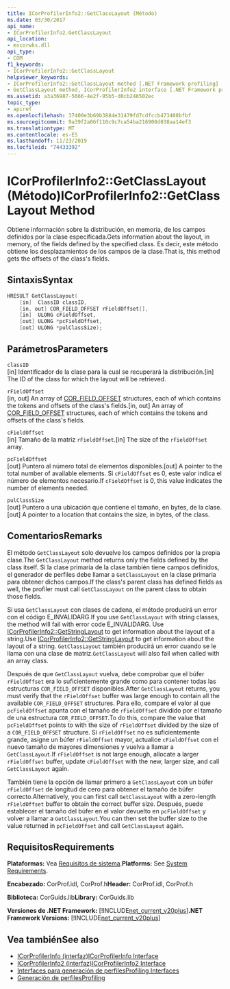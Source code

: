 ```yaml
---
title: ICorProfilerInfo2::GetClassLayout (Método)
ms.date: 03/30/2017
api_name:
- ICorProfilerInfo2.GetClassLayout
api_location:
- mscorwks.dll
api_type:
- COM
f1_keywords:
- ICorProfilerInfo2::GetClassLayout
helpviewer_keywords:
- ICorProfilerInfo2::GetClassLayout method [.NET Framework profiling]
- GetClassLayout method, ICorProfilerInfo2 interface [.NET Framework profiling]
ms.assetid: a3a36987-5666-4e2f-95b5-d0cb246502ec
topic_type:
- apiref
ms.openlocfilehash: 37400e3b69b3884e31479fd7cdfccb473408bfbf
ms.sourcegitcommit: 9a39f2a06f110c9c7ca54ba216900d038aa14ef3
ms.translationtype: MT
ms.contentlocale: es-ES
ms.lasthandoff: 11/23/2019
ms.locfileid: "74433392"
---
```

# <a name="icorprofilerinfo2getclasslayout-method"></a><span data-ttu-id="fbdf2-102">ICorProfilerInfo2::GetClassLayout (Método)</span><span class="sxs-lookup"><span data-stu-id="fbdf2-102">ICorProfilerInfo2::GetClassLayout Method</span></span>
<span data-ttu-id="fbdf2-103">Obtiene información sobre la distribución, en memoria, de los campos definidos por la clase especificada.</span><span class="sxs-lookup"><span data-stu-id="fbdf2-103">Gets information about the layout, in memory, of the fields defined by the specified class.</span></span> <span data-ttu-id="fbdf2-104">Es decir, este método obtiene los desplazamientos de los campos de la clase.</span><span class="sxs-lookup"><span data-stu-id="fbdf2-104">That is, this method gets the offsets of the class's fields.</span></span>  
  
## <a name="syntax"></a><span data-ttu-id="fbdf2-105">Sintaxis</span><span class="sxs-lookup"><span data-stu-id="fbdf2-105">Syntax</span></span>  
  
```cpp  
HRESULT GetClassLayout(  
    [in]  ClassID classID,  
    [in, out] COR_FIELD_OFFSET rFieldOffset[],  
    [in]  ULONG cFieldOffset,  
    [out] ULONG *pcFieldOffset,  
    [out] ULONG *pulClassSize);  
```  
  
## <a name="parameters"></a><span data-ttu-id="fbdf2-106">Parámetros</span><span class="sxs-lookup"><span data-stu-id="fbdf2-106">Parameters</span></span>  
 `classID`  
 <span data-ttu-id="fbdf2-107">[in] Identificador de la clase para la cual se recuperará la distribución.</span><span class="sxs-lookup"><span data-stu-id="fbdf2-107">[in] The ID of the class for which the layout will be retrieved.</span></span>  
  
 `rFieldOffset`  
 <span data-ttu-id="fbdf2-108">[in, out] An array of [COR_FIELD_OFFSET](../../../../docs/framework/unmanaged-api/metadata/cor-field-offset-structure.md) structures, each of which contains the tokens and offsets of the class's fields.</span><span class="sxs-lookup"><span data-stu-id="fbdf2-108">[in, out] An array of [COR_FIELD_OFFSET](../../../../docs/framework/unmanaged-api/metadata/cor-field-offset-structure.md) structures, each of which contains the tokens and offsets of the class's fields.</span></span>  
  
 `cFieldOffset`  
 <span data-ttu-id="fbdf2-109">[in] Tamaño de la matriz `rFieldOffset`.</span><span class="sxs-lookup"><span data-stu-id="fbdf2-109">[in] The size of the `rFieldOffset` array.</span></span>  
  
 `pcFieldOffset`  
 <span data-ttu-id="fbdf2-110">[out] Puntero al número total de elementos disponibles.</span><span class="sxs-lookup"><span data-stu-id="fbdf2-110">[out] A pointer to the total number of available elements.</span></span> <span data-ttu-id="fbdf2-111">Si `cFieldOffset` es 0, este valor indica el número de elementos necesario.</span><span class="sxs-lookup"><span data-stu-id="fbdf2-111">If `cFieldOffset` is 0, this value indicates the number of elements needed.</span></span>  
  
 `pulClassSize`  
 <span data-ttu-id="fbdf2-112">[out] Puntero a una ubicación que contiene el tamaño, en bytes, de la clase.</span><span class="sxs-lookup"><span data-stu-id="fbdf2-112">[out] A pointer to a location that contains the size, in bytes, of the class.</span></span>  
  
## <a name="remarks"></a><span data-ttu-id="fbdf2-113">Comentarios</span><span class="sxs-lookup"><span data-stu-id="fbdf2-113">Remarks</span></span>  
 <span data-ttu-id="fbdf2-114">El método `GetClassLayout` solo devuelve los campos definidos por la propia clase.</span><span class="sxs-lookup"><span data-stu-id="fbdf2-114">The `GetClassLayout` method returns only the fields defined by the class itself.</span></span> <span data-ttu-id="fbdf2-115">Si la clase primaria de la clase también tiene campos definidos, el generador de perfiles debe llamar a `GetClassLayout` en la clase primaria para obtener dichos campos.</span><span class="sxs-lookup"><span data-stu-id="fbdf2-115">If the class's parent class has defined fields as well, the profiler must call `GetClassLayout` on the parent class to obtain those fields.</span></span>  
  
 <span data-ttu-id="fbdf2-116">Si usa `GetClassLayout` con clases de cadena, el método producirá un error con el código E_INVALIDARG.</span><span class="sxs-lookup"><span data-stu-id="fbdf2-116">If you use `GetClassLayout` with string classes, the method will fail with error code E_INVALIDARG.</span></span> <span data-ttu-id="fbdf2-117">Use [ICorProfilerInfo2::GetStringLayout](../../../../docs/framework/unmanaged-api/profiling/icorprofilerinfo2-getstringlayout-method.md) to get information about the layout of a string.</span><span class="sxs-lookup"><span data-stu-id="fbdf2-117">Use [ICorProfilerInfo2::GetStringLayout](../../../../docs/framework/unmanaged-api/profiling/icorprofilerinfo2-getstringlayout-method.md) to get information about the layout of a string.</span></span> <span data-ttu-id="fbdf2-118">`GetClassLayout` también producirá un error cuando se le llama con una clase de matriz.</span><span class="sxs-lookup"><span data-stu-id="fbdf2-118">`GetClassLayout` will also fail when called with an array class.</span></span>  
  
 <span data-ttu-id="fbdf2-119">Después de que `GetClassLayout` vuelva, debe comprobar que el búfer `rFieldOffset` era lo suficientemente grande como para contener todas las estructuras `COR_FIELD_OFFSET` disponibles.</span><span class="sxs-lookup"><span data-stu-id="fbdf2-119">After `GetClassLayout` returns, you must verify that the `rFieldOffset` buffer was large enough to contain all the available `COR_FIELD_OFFSET` structures.</span></span> <span data-ttu-id="fbdf2-120">Para ello, compare el valor al que `pcFieldOffset` apunta con el tamaño de `rFieldOffset` dividido por el tamaño de una estructura `COR_FIELD_OFFSET`.</span><span class="sxs-lookup"><span data-stu-id="fbdf2-120">To do this, compare the value that `pcFieldOffset` points to with the size of `rFieldOffset` divided by the size of a `COR_FIELD_OFFSET` structure.</span></span> <span data-ttu-id="fbdf2-121">Si `rFieldOffset` no es suficientemente grande, asigne un búfer `rFieldOffset` mayor, actualice `cFieldOffset` con el nuevo tamaño de mayores dimensiones y vuelva a llamar a `GetClassLayout`.</span><span class="sxs-lookup"><span data-stu-id="fbdf2-121">If `rFieldOffset` is not large enough, allocate a larger `rFieldOffset` buffer, update `cFieldOffset` with the new, larger size, and call `GetClassLayout` again.</span></span>  
  
 <span data-ttu-id="fbdf2-122">También tiene la opción de llamar primero a `GetClassLayout` con un búfer `rFieldOffset` de longitud de cero para obtener el tamaño de búfer correcto.</span><span class="sxs-lookup"><span data-stu-id="fbdf2-122">Alternatively, you can first call `GetClassLayout` with a zero-length `rFieldOffset` buffer to obtain the correct buffer size.</span></span> <span data-ttu-id="fbdf2-123">Después, puede establecer el tamaño del búfer en el valor devuelto en `pcFieldOffset` y volver a llamar a `GetClassLayout`.</span><span class="sxs-lookup"><span data-stu-id="fbdf2-123">You can then set the buffer size to the value returned in `pcFieldOffset` and call `GetClassLayout` again.</span></span>  
  
## <a name="requirements"></a><span data-ttu-id="fbdf2-124">Requisitos</span><span class="sxs-lookup"><span data-stu-id="fbdf2-124">Requirements</span></span>  
 <span data-ttu-id="fbdf2-125">**Plataformas:** Vea [Requisitos de sistema](../../../../docs/framework/get-started/system-requirements.md).</span><span class="sxs-lookup"><span data-stu-id="fbdf2-125">**Platforms:** See [System Requirements](../../../../docs/framework/get-started/system-requirements.md).</span></span>  
  
 <span data-ttu-id="fbdf2-126">**Encabezado:** CorProf.idl, CorProf.h</span><span class="sxs-lookup"><span data-stu-id="fbdf2-126">**Header:** CorProf.idl, CorProf.h</span></span>  
  
 <span data-ttu-id="fbdf2-127">**Biblioteca:** CorGuids.lib</span><span class="sxs-lookup"><span data-stu-id="fbdf2-127">**Library:** CorGuids.lib</span></span>  
  
 <span data-ttu-id="fbdf2-128">**Versiones de .NET Framework:** [!INCLUDE[net_current_v20plus](../../../../includes/net-current-v20plus-md.md)]</span><span class="sxs-lookup"><span data-stu-id="fbdf2-128">**.NET Framework Versions:** [!INCLUDE[net_current_v20plus](../../../../includes/net-current-v20plus-md.md)]</span></span>  
  
## <a name="see-also"></a><span data-ttu-id="fbdf2-129">Vea también</span><span class="sxs-lookup"><span data-stu-id="fbdf2-129">See also</span></span>

- [<span data-ttu-id="fbdf2-130">ICorProfilerInfo (interfaz)</span><span class="sxs-lookup"><span data-stu-id="fbdf2-130">ICorProfilerInfo Interface</span></span>](../../../../docs/framework/unmanaged-api/profiling/icorprofilerinfo-interface.md)
- [<span data-ttu-id="fbdf2-131">ICorProfilerInfo2 (interfaz)</span><span class="sxs-lookup"><span data-stu-id="fbdf2-131">ICorProfilerInfo2 Interface</span></span>](../../../../docs/framework/unmanaged-api/profiling/icorprofilerinfo2-interface.md)
- [<span data-ttu-id="fbdf2-132">Interfaces para generación de perfiles</span><span class="sxs-lookup"><span data-stu-id="fbdf2-132">Profiling Interfaces</span></span>](../../../../docs/framework/unmanaged-api/profiling/profiling-interfaces.md)
- [<span data-ttu-id="fbdf2-133">Generación de perfiles</span><span class="sxs-lookup"><span data-stu-id="fbdf2-133">Profiling</span></span>](../../../../docs/framework/unmanaged-api/profiling/index.md)
